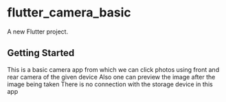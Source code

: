 # flutter_camera_basic

A new Flutter project.

## Getting Started

This is a basic camera app from which we can click photos using front and rear camera of the given device
Also one can preview the image after the image being taken
There is no connection with the storage device in this app
